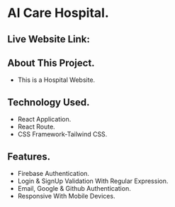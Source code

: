 # AI Care Hospital.
## Live Website Link:

## About This Project.
* This is a Hospital Website.
## Technology Used.

* React Application.
* React Route.
* CSS Framework-Tailwind CSS.

## Features.

* Firebase Authentication.
* Login & SignUp Validation With Regular Expression.
* Email, Google & Github Authentication.
* Responsive With Mobile Devices.
